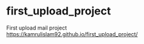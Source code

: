 # first_upload_project
First upload mail project
https://kamrulislam92.github.io/first_upload_project/
